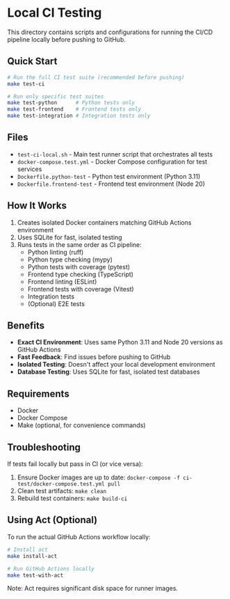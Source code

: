 # Local CI Testing

This directory contains scripts and configurations for running the CI/CD pipeline locally before pushing to GitHub.

## Quick Start

```bash
# Run the full CI test suite (recommended before pushing)
make test-ci

# Run only specific test suites
make test-python      # Python tests only
make test-frontend    # Frontend tests only
make test-integration # Integration tests only
```

## Files

- `test-ci-local.sh` - Main test runner script that orchestrates all tests
- `docker-compose.test.yml` - Docker Compose configuration for test services
- `Dockerfile.python-test` - Python test environment (Python 3.11)
- `Dockerfile.frontend-test` - Frontend test environment (Node 20)

## How It Works

1. Creates isolated Docker containers matching GitHub Actions environment
2. Uses SQLite for fast, isolated testing
3. Runs tests in the same order as CI pipeline:
   - Python linting (ruff)
   - Python type checking (mypy)
   - Python tests with coverage (pytest)
   - Frontend type checking (TypeScript)
   - Frontend linting (ESLint)
   - Frontend tests with coverage (Vitest)
   - Integration tests
   - (Optional) E2E tests

## Benefits

- **Exact CI Environment**: Uses same Python 3.11 and Node 20 versions as GitHub Actions
- **Fast Feedback**: Find issues before pushing to GitHub
- **Isolated Testing**: Doesn't affect your local development environment
- **Database Testing**: Uses SQLite for fast, isolated test databases

## Requirements

- Docker
- Docker Compose
- Make (optional, for convenience commands)

## Troubleshooting

If tests fail locally but pass in CI (or vice versa):

1. Ensure Docker images are up to date: `docker-compose -f ci-test/docker-compose.test.yml pull`
2. Clean test artifacts: `make clean`
3. Rebuild test containers: `make build-ci`

## Using Act (Optional)

To run the actual GitHub Actions workflow locally:

```bash
# Install act
make install-act

# Run GitHub Actions locally
make test-with-act
```

Note: Act requires significant disk space for runner images.